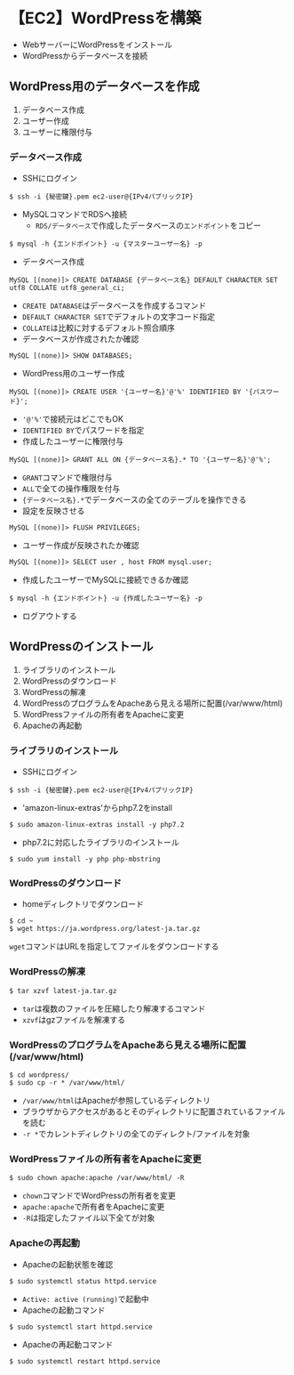 # 【EC2】WordPressを構築

- WebサーバーにWordPressをインストール
- WordPressからデータベースを接続

## WordPress用のデータベースを作成

1. データベース作成
2. ユーザー作成
3. ユーザーに権限付与

### データベース作成

- SSHにログイン
```terminal
$ ssh -i {秘密鍵}.pem ec2-user@{IPv4パブリックIP}
```
- MySQLコマンドでRDSへ接続
   - `RDS/データベース`で作成したデータベースの`エンドポイント`をコピー
```terminal
$ mysql -h {エンドポイント} -u {マスターユーザー名} -p
```
- データベース作成
```terminal
MySQL [(none)]> CREATE DATABASE {データベース名} DEFAULT CHARACTER SET utf8 COLLATE utf8_general_ci;
```
   - `CREATE DATABASE`はデータベースを作成するコマンド
   - `DEFAULT CHARACTER SET`でデフォルトの文字コード指定
   - `COLLATE`は比較に対するデフォルト照合順序
- データベースが作成されたか確認
```terminal
MySQL [(none)]> SHOW DATABASES;
```
- WordPress用のユーザー作成
```terminal
MySQL [(none)]> CREATE USER '{ユーザー名}'@'%' IDENTIFIED BY '{パスワード}';
```
   - `'@'%'`で接続元はどこでもOK
   - `IDENTIFIED BY`でパスワードを指定
- 作成したユーザーに権限付与
```terminal
MySQL [(none)]> GRANT ALL ON {データベース名}.* TO '{ユーザー名}'@'%';
```
   - `GRANT`コマンドで権限付与
   - `ALL`で全ての操作権限を付与
   - `{データベース名}.*`でデータベースの全てのテーブルを操作できる
- 設定を反映させる
```terminal
MySQL [(none)]> FLUSH PRIVILEGES;
```
- ユーザー作成が反映されたか確認
```terminal
MySQL [(none)]> SELECT user , host FROM mysql.user;
```
- 作成したユーザーでMySQLに接続できるか確認
```terminal
$ mysql -h {エンドポイント} -u {作成したユーザー名} -p
```
- ログアウトする

## WordPressのインストール

1. ライブラリのインストール
2. WordPressのダウンロード
3. WordPressの解凍
4. WordPressのプログラムをApacheあら見える場所に配置(/var/www/html)
5. WordPressファイルの所有者をApacheに変更
6. Apacheの再起動

### ライブラリのインストール

- SSHにログイン
```terminal
$ ssh -i {秘密鍵}.pem ec2-user@{IPv4パブリックIP}
```
- 'amazon-linux-extras'からphp7.2をinstall
```terminal
$ sudo amazon-linux-extras install -y php7.2
```
- php7.2に対応したライブラリのインストール
```terminal
$ sudo yum install -y php php-mbstring
```

### WordPressのダウンロード

- homeディレクトリでダウンロード
```terminal
$ cd ~
$ wget https://ja.wordpress.org/latest-ja.tar.gz
```
`wget`コマンドはURLを指定してファイルをダウンロードする

### WordPressの解凍

```terminal
$ tar xzvf latest-ja.tar.gz
```
- `tar`は複数のファイルを圧縮したり解凍するコマンド
- `xzvf`はgzファイルを解凍する

### WordPressのプログラムをApacheあら見える場所に配置(/var/www/html)

```terminal
$ cd wordpress/
$ sudo cp -r * /var/www/html/
```

- `/var/www/html`はApacheが参照しているディレクトリ
- ブラウザからアクセスがあるとそのディレクトリに配置されているファイルを読む
- `-r *`でカレントディレクトリの全てのディレクト/ファイルを対象

### WordPressファイルの所有者をApacheに変更

```terminal
$ sudo chown apache:apache /var/www/html/ -R
```
- `chown`コマンドでWordPressの所有者を変更
- `apache:apache`で所有者をApacheに変更
- `-R`は指定したファイル以下全てが対象

### Apacheの再起動

- Apacheの起動状態を確認
```terminal
$ sudo systemctl status httpd.service
```
- `Active: active (running)`で起動中
- Apacheの起動コマンド
```terminal
$ sudo systemctl start httpd.service
```
- Apacheの再起動コマンド
```terminal
$ sudo systemctl restart httpd.service
```
